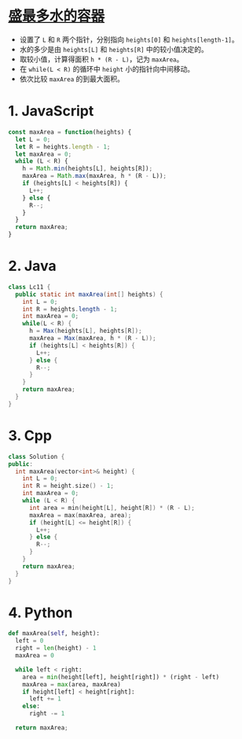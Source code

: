 # [盛最多水的容器](https://leetcode-cn.com/problems/container-with-most-water/)

- 设置了 `L` 和 `R` 两个指针，分别指向 `heights[0]` 和 `heights[length-1]`。
- 水的多少是由 `heights[L]` 和 `heights[R]` 中的较小值决定的。
- 取较小值，计算得面积 `h * (R - L)`，记为 `maxArea`。
- 在 `while(L < R)` 的循环中 `height` 小的指针向中间移动。
- 依次比较 `maxArea` 的到最大面积。

# 1. JavaScript

```js
const maxArea = function(heights) {
  let L = 0;
  let R = heights.length - 1;
  let maxArea = 0;
  while (L < R) {
    h = Math.min(heights[L], heights[R]);
    maxArea = Math.max(maxArea, h * (R - L));
    if (heights[L] < heights[R]) {
      L++;
    } else {
      R--;
    }
  }
  return maxArea;
}
```

# 2. Java

```java
class Lc11 {
  public static int maxArea(int[] heights) {
    int L = 0;
    int R = heights.length - 1;
    int maxArea = 0;
    while(L < R) {
      h = Max(heights[L], heights[R]);
      maxArea = Max(maxArea, h * (R - L));
      if (heights[L] < heights[R]) {
        L++;
      } else {
        R--;
      }
    }
    return maxArea;
  }
}
```

# 3. Cpp

```cpp
class Solution {
public:
  int maxArea(vector<int>& height) {
    int L = 0;
    int R = height.size() - 1;
    int maxArea = 0;
    while (L < R) {
      int area = min(height[L], height[R]) * (R - L);
      maxArea = max(maxArea, area);
      if (height[L] <= height[R]) {
        L++;
      } else {
        R--;
      }
    }
    return maxArea;
  }
}
```

# 4. Python

```py
def maxArea(self, height):
  left = 0
  right = len(height) - 1
  maxArea = 0

  while left < right:
    area = min(height[left], height[right]) * (right - left)
    maxArea = max(area, maxArea)
    if height[left] < height[right]:
      left += 1
    else:
      right -= 1

  return maxArea;
```

